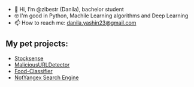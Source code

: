- 👋 Hi, I’m @zibestr (Danila), bachelor student
- 🤓 I'm good in Python, Machile Learning algorithms and Deep Learning
- 📫 How to reach me: danila.yashin23@gmail.com
## My pet projects:
- [Stocksense](https://github.com/zibestr/StockSense)
- [MaliciousURLDetector](https://github.com/zibestr/SpamDetector)
- [Food-Classifier](https://github.com/zibestr/Food-Classifier)
- [NotYangex Search Engine](https://github.com/zibestr/not_yandex-engine)

<!---
zibestr/zibestr is a ✨ special ✨ repository because its `README.md` (this file) appears on your GitHub profile.
You can click the Preview link to take a look at your changes.
--->
